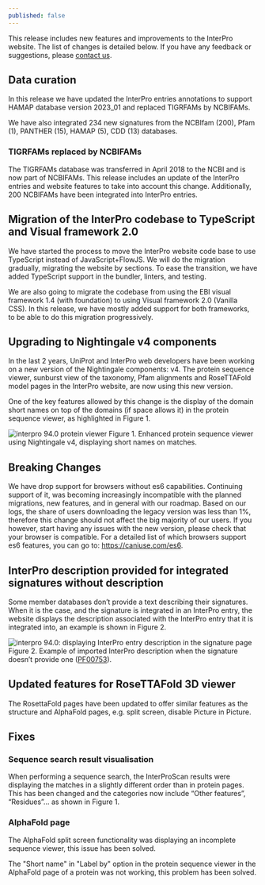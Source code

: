 ```yaml
---
published: false
---
```

This release includes new features and improvements to the InterPro website. The list of changes is detailed below. If you have any feedback or suggestions, please [contact us](https://www.ebi.ac.uk/support/interpro).

## Data curation
In this release we have updated the InterPro entries annotations to support HAMAP database version 2023_01 and replaced TIGRFAMs by NCBIFAMs. 

We have also integrated 234 new signatures from the NCBIfam (200), Pfam (1), PANTHER (15), HAMAP (5), CDD (13) databases.

### TIGRFAMs replaced by NCBIFAMs
The TIGRFAMs database was transferred in April 2018 to the NCBI and is now part of NCBIFAMs. This release includes an update of the InterPro entries and website features to take into account this change. Additionally, 200 NCBIFAMs have been integrated into InterPro entries.

## Migration of the InterPro codebase to TypeScript and Visual framework 2.0
We have started the process to move the InterPro website code base to use TypeScript instead of JavaScript+FlowJS. We will do the migration gradually, migrating the website by sections. To ease the transition, we have added TypeScript support in the bundler, linters, and testing. 

We are also going to migrate the codebase from using the EBI visual framework 1.4 (with foundation) to using Visual framework 2.0 (Vanilla CSS). In this release, we have mostly added support for both frameworks, to be able to do this migration progressively.

## Upgrading to Nightingale v4 components
In the last 2 years, UniProt and InterPro web developers have been working on a new version of the Nightingale components: v4. The protein sequence viewer, sunburst view of the taxonomy, Pfam alignments and RoseTTAFold model pages in the InterPro website, are now using this new version. 

One of the key features allowed by this change is the display of the domain short names on top of the domains (if space allows it) in the protein sequence viewer, as highlighted in Figure 1.

![interpro 94.0 protein viewer]({{site.baseurl}}/assets/media/images/posts/interpro_94_protein_viewer.png)
Figure 1. Enhanced protein sequence viewer using Nightingale v4, displaying short names on matches.

## Breaking Changes
We have drop support for browsers without es6 capabilities. Continuing support of it, was becoming increasingly incompatible with the planned migrations, new features, and in general with our roadmap. Based on our logs, the share of users downloading the legacy version was less than 1%, therefore this change should not affect the big majority of our users. If you however, start having any issues with the new version, please check that your browser is compatible. For a detailed list of which browsers support es6 features, you can go to: https://caniuse.com/es6.

## InterPro description provided for integrated signatures without description
Some member databases don’t provide a text describing their signatures. When it is the case, and the signature is integrated in an InterPro entry, the website displays the description associated with the InterPro entry that it is integrated into, an example is shown in Figure 2.

![interpro 94.0: displaying InterPro entry description in the signature page]({{site.baseurl}}/assets/media/images/posts/interpro_94_interpro_desc_in_sign.png)
Figure 2. Example of imported InterPro description when the signature doesn’t provide one ([PF00753](https://www.ebi.ac.uk/interpro/entry/pfam/PF00753/)).

## Updated features for RoseTTAFold 3D viewer
The RosettaFold pages have been updated to offer similar features as the structure and AlphaFold pages, e.g. split screen, disable Picture in Picture.

## Fixes
### Sequence search result visualisation
When performing a sequence search, the InterProScan results were displaying the matches in a slightly different order than in protein pages. This has been changed and the categories now include “Other features”, “Residues”... as shown in Figure 1.

### AlphaFold page
The AlphaFold split screen functionality was displaying an incomplete sequence viewer, this issue has been solved.

The "Short name" in "Label by" option in the protein sequence viewer in the AlphaFold page of a protein was not working, this problem has been solved.


